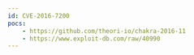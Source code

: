 ```yaml
---
id: CVE-2016-7200
pocs:
    - https://github.com/theori-io/chakra-2016-11
    - https://www.exploit-db.com/raw/40990
---
```

